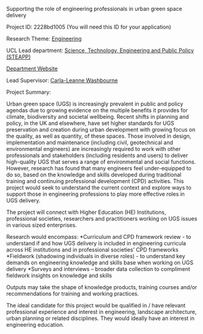 Supporting the role of engineering professionals in urban green space delivery

Project ID: 2228bd1005
(You will need this ID for your application)

Research Theme: [Engineering](../themes/engineering.md)

UCL Lead department: [Science, Technology, Engineering and Public Policy (STEAPP)](../departments/science-technology-engineering-and-public-policy.md)

[Department Website](https://www.ucl.ac.uk/steapp)

Lead Supervisor: [Carla-Leanne Washbourne](https://iris.ucl.ac.uk/iris/browse/profile?upi=CWASH44)

Project Summary:

Urban green space (UGS) is increasingly prevalent in public and policy agendas due to growing evidence on the multiple benefits it provides for climate, biodiversity and societal wellbeing. Recent shifts in planning and policy, in the UK and elsewhere, have set higher standards for UGS preservation and creation during urban development with growing focus on the quality, as well as quantity, of these spaces. Those involved in design, implementation and maintenance (including civil, geotechnical and environmental engineers) are increasingly required to work with other professionals and stakeholders (including residents and users) to deliver high-quality UGS that serves a range of environmental and social functions. However, research has found that many engineers feel under-equipped to do so, based on the knowledge and skills developed during traditional training and continuing professional development (CPD) activities. This project would seek to understand the current context and explore ways to support those in engineering professions to play more effective roles in UGS delivery.
  
 The project will connect with Higher Education (HE) Institutions, professional societies, researchers and practitioners working on UGS issues in various sized enterprises. 
 
 Research would encompass: 
 *Curriculum and CPD framework review - to understand if and how UGS delivery is included in engineering curricula across HE institutions and in professional societies’ CPD frameworks
 *Fieldwork (shadowing individuals in diverse roles) - to understand key demands on engineering knowledge and skills base when working on UGS delivery
 *Surveys and interviews – broader data collection to compliment fieldwork insights on knowledge and skills
  
 Outputs may take the shape of knowledge products, training courses and/or recommendations for training and working practices.
  
 The ideal candidate for this project would be qualified in / have relevant professional experience and interest in engineering, landscape architecture, urban planning or related disciplines. They would ideally have an interest in engineering education.